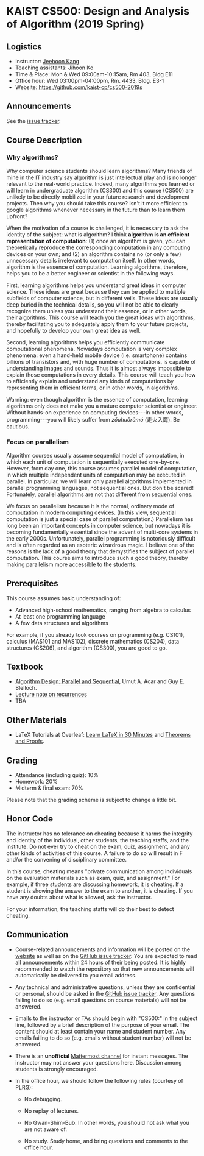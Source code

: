 # KAIST CS500: Design and Analysis of Algorithm (2019 Spring)


## Logistics

- Instructor: [Jeehoon Kang](https://cp.kaist.ac.kr/jeehoon.kang)
- Teaching assistants: Jihoon Ko
- Time & Place: Mon & Wed 09:00am-10:15am, Rm 403, Bldg E11
- Office hour: Wed 03:00pm-04:00pm, Rm. 4433, Bldg. E3-1
- Website: https://github.com/kaist-cp/cs500-2019s


## Announcements

See the [issue tracker](https://github.com/kaist-cp/cs500-2019s/issues?q=is%3Aissue+is%3Aopen+label%3Aannouncement).


## Course Description

### Why algorithms?

Why computer science students should learn algorithms?  Many friends of mine in the IT industry say
algorithm is just intellectual play and is no longer relevant to the real-world practice.  Indeed,
many algorithms you learned or will learn in undergraduate algorithm (CS300) and this course (CS500)
are unlikely to be directly mobilized in your future research and development projects.  Then why
you should take this course?  Isn't it more efficient to google algorithms whenever necessary in the
future than to learn them upfront?

When the motivation of a course is challenged, it is necessary to ask the identity of the subject:
what is algorithm?  I think **algorithm is an efficient representation of computation**: (1) once an
algorithm is given, you can theoretically reproduce the corresponding computation in any computing
devices on your own; and (2) an algorithm contains no (or only a few) unnecessary details irrelevant
to computation itself.  In other words, algorithm is the essence of computation.  Learning
algorithms, therefore, helps you to be a better engineer or scientist in the following ways.

First, learning algorithms helps you understand great ideas in computer science.  These ideas are
great because they can be applied to multiple subfields of computer science, but in different veils.
These ideas are usually deep buried in the technical details, so you will not be able to clearly
recognize them unless you understand their essence, or in other words, their algorithms.  This
course will teach you the great ideas with algorithms, thereby facilitating you to adequately apply
them to your future projects, and hopefully to develop your own great idea as well.

Second, learning algorithms helps you efficiently communicate computational phenomena.  Nowadays
computation is very complex phenomena: even a hand-held mobile device (i.e. smartphone) contains
billions of transistors and, with huge number of computations, is capable of understanding images
and sounds.  Thus it is almost always impossible to explain those computations in every details.
This course will teach you how to efficiently explain and understand any kinds of computations by
representing them in efficient forms, or in other words, in algorithms.

Warning: even though algorithm is the essence of computation, learning algorithms only does not make
you a mature computer scientist or engineer.  Without hands-on experience on computing devices---in
other words, programming---you will likely suffer from <i>zǒu​huǒ​rù​mó</i> (走火入魔).  Be cautious.


### Focus on parallelism

Algorithm courses usually assume sequential model of computation, in which each unit of computation
is sequentially executed one-by-one.  However, from day one, this course assumes parallel model of
computation, in which multiple independent units of computation may be executed in parallel.  In
particular, we will learn only parallel algorithms implemented in parallel programming languages,
not sequential ones.  But don't be scared!  Fortunately, parallel algorithms are not that different
from sequential ones.

We focus on parallelism because it is the normal, ordinary mode of computation in modern computing
devices.  (In this view, sequential computation is just a special case of parallel computation.)
Parallelism has long been an important concepts in computer science, but nowadays it is becoming
fundamentally essential since the advent of multi-core systems in the early 2000s.  Unfortunately,
parallel programming is notoriously difficult and is often regarded as an esoteric wizardrous magic.
I believe one of the reasons is the lack of a good theory that demystifies the subject of parallel
computation.  This course aims to introduce such a good theory, thereby making parallelism more
accessible to the students.


## Prerequisites

This course assumes basic understanding of:

- Advanced high-school mathematics, ranging from algebra to calculus
- At least one programming language
- A few data structures and algorithms

For example, if you already took courses on programming (e.g. CS101), calculus (MAS101 and MAS102),
discrete mathematics (CS204), data structures (CS206), and algorithm (CS300), you are good to go.


## Textbook

- [Algorithm Design: Parallel and Sequential](https://sites.google.com/view/algorithms-book/), Umut
  A. Acar and Guy E. Blelloch.
- [Lecture note on recurrences](https://drive.google.com/a/cp.kaist.ac.kr/file/d/1zfHqYV1D7tMtOIA1mPae7abOp7TRBOw9)
- TBA


## Other Materials

- LaTeX Tutorials at Overleaf: [Learn LaTeX in 30
    Minutes](https://www.overleaf.com/learn/latex/Learn_LaTeX_in_30_minutes#Adding_math_to_LaTeX)
    and [Theorems and Proofs](https://www.overleaf.com/learn/latex/Theorems_and_proofs).


## Grading

- Attendance (including quiz): 10%
- Homework: 20%
- Midterm & final exam: 70%

Please note that the grading scheme is subject to change a little bit.


## Honor Code

The instructor has no tolerance on cheating because it harms the integrity and identity of the
individual, other students, the teaching staffs, and the institute.  Do not ever try to cheat on the
exam, quiz, assignment, and any other kinds of activities of this course.  A failure to do so will
result in F and/or the convening of disciplinary committee.

In this course, cheating means "private communication among individuals on the evaluation materials
such as exam, quiz, and assignment."  For example, if three students are discussing homework, it is
cheating.  If a student is showing the answer to the exam to another, it is cheating.  If you have
any doubts about what is allowed, ask the instructor.

For your information, the teaching staffs will do their best to detect cheating.


## Communication

- Course-related announcements and information will be posted on the
  [website](https://github.com/kaist-cp/cs500-2019s) as well as on the [GitHub issue
  tracker](https://github.com/kaist-cp/cs500-2019s/issues).  You are expected to read all
  announcements within 24 hours of their being posted.  It is highly recommended to watch the
  repository so that new announcements will automatically be delivered to you email address.

- Any technical and administrative questions, unless they are confidential or personal, should be
  asked in the [GitHub issue tracker](https://github.com/kaist-cp/cs500-2019s/issues).  Any
  questions failing to do so (e.g. email questions on course materials) will not be answered.

- Emails to the instructor or TAs should begin with "CS500:" in the subject line, followed by a
  brief description of the purpose of your email.  The content should at least contain your name and
  student number.  Any emails failing to do so (e.g. emails without student number) will not be
  answered.

- There is an **unofficial** [Mattermost
  channel](https://cp.kaist.ac.kr/mm/signup_user_complete/?id=jbrjpkhjepn6dd4azno4i1brwo) for
  instant messages.  The instructor may not answer your questions here.  Discussion among students
  is strongly encouraged.

- In the office hour, we should follow the following rules (courtesy of PLRG):

  + No debugging.

  + No replay of lectures.

  + No Gwan-Shim-Bub. In other words, you should not ask what you are not aware of.

  + No study. Study home, and bring questions and comments to the office hour.
